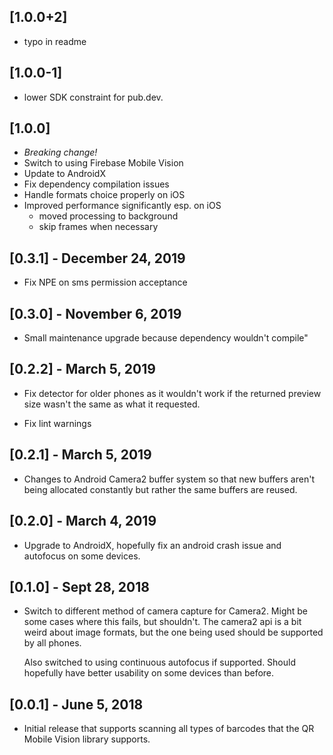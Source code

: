 ## [1.0.0+2]
* typo in readme

## [1.0.0-1]
* lower SDK constraint for pub.dev.

## [1.0.0]
* _Breaking change!_
* Switch to using Firebase Mobile Vision
* Update to AndroidX
* Fix dependency compilation issues
* Handle formats choice properly on iOS
* Improved performance significantly esp. on iOS
    * moved processing to background
    * skip frames when necessary

## [0.3.1] - December 24, 2019
* Fix NPE on sms permission acceptance

## [0.3.0] - November 6, 2019
* Small maintenance upgrade because dependency wouldn't compile"

## [0.2.2] - March 5, 2019

* Fix detector for older phones as it wouldn't work if the returned preview size
  wasn't the same as what it requested.
  
* Fix lint warnings

## [0.2.1] - March 5, 2019

* Changes to Android Camera2 buffer system so that new buffers aren't being allocated constantly
  but rather the same buffers are reused.

## [0.2.0] - March 4, 2019

* Upgrade to AndroidX, hopefully fix an android crash issue and autofocus on some devices.

## [0.1.0] - Sept 28, 2018

* Switch to different method of camera capture for Camera2. Might be
  some cases where this fails, but shouldn't. The camera2 api is a bit weird
  about image formats, but the one being used should be supported by all phones.

  Also switched to using continuous autofocus if supported. Should hopefully 
  have better usability on some devices than before.

## [0.0.1] - June 5, 2018

* Initial release that supports scanning all types of barcodes
  that the QR Mobile Vision library supports.
